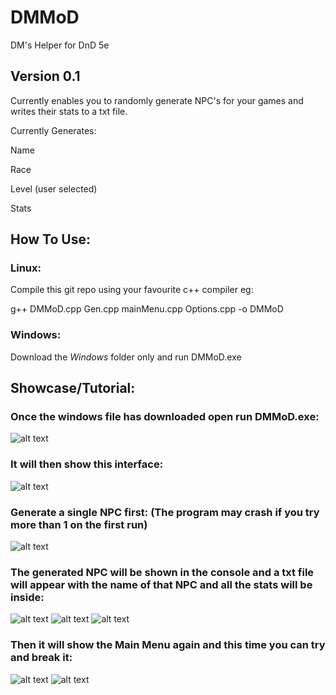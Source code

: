 # DMMoD
DM's Helper for DnD 5e

## Version 0.1

Currently enables you to randomly generate NPC's for your games and writes their stats to a txt file.

Currently Generates:

Name

Race

Level (user selected) 

Stats

## How To Use:
### **Linux:**

Compile this git repo using your favourite c++ compiler eg: 

g++ DMMoD.cpp Gen.cpp mainMenu.cpp Options.cpp -o DMMoD

### **Windows:**

Download the *Windows* folder only and run DMMoD.exe

## Showcase/Tutorial:
### Once the windows file has downloaded open run DMMoD.exe:
![alt text](https://i.imgur.com/VGFzlbI.png "1")
### It will then show this interface:
![alt text](https://i.imgur.com/TYeAaiC.png"2")
### Generate a single NPC first: (The program may crash if you try more than 1 on the first run)
![alt text](https://i.imgur.com/G2yIc63.png"3")
### The generated NPC will be shown in the console and a txt file will appear with the name of that NPC and all the stats will be inside:
![alt text](https://i.imgur.com/8tlWRtU.png"4")
![alt text](https://i.imgur.com/Fg2PGQ6.png?1"5")
![alt text](https://i.imgur.com/NTfZXdY.png"6")
### Then it will show the Main Menu again and this time you can try and break it:
![alt text](https://i.imgur.com/EtLMZAo.png"7")
![alt text](https://i.imgur.com/Sv1iRst.png"8")
